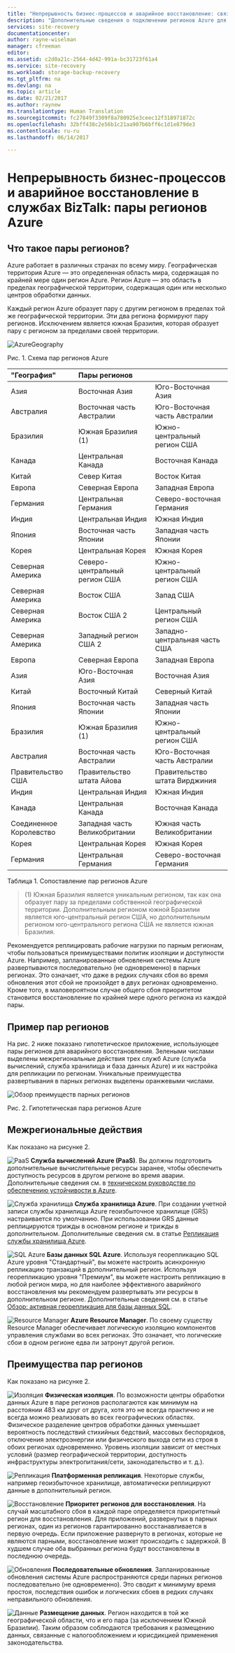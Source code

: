 ```yaml
---
title: "Непрерывность бизнес-процессов и аварийное восстановление: связанные регионы Azure | Документация Майкрософт"
description: "Дополнительные сведения о подключении регионов Azure для обеспечения отказоустойчивости приложений во время сбоев в центрах данных."
services: site-recovery
documentationcenter: 
author: rayne-wiselman
manager: cfreeman
editor: 
ms.assetid: c2d0a21c-2564-4d42-991a-bc31723f61a4
ms.service: site-recovery
ms.workload: storage-backup-recovery
ms.tgt_pltfrm: na
ms.devlang: na
ms.topic: article
ms.date: 02/21/2017
ms.author: raynew
ms.translationtype: Human Translation
ms.sourcegitcommit: fc27849f3309f8a780925e3ceec12f318971872c
ms.openlocfilehash: 32bff438c2e56b1c21aa907b6bff6c1d1e879de3
ms.contentlocale: ru-ru
ms.lasthandoff: 06/14/2017

---
```


<a id="business-continuity-and-disaster-recovery-bcdr-azure-paired-regions" class="xliff"></a>

# Непрерывность бизнес-процессов и аварийное восстановление в службах BizTalk: пары регионов Azure

<a id="what-are-paired-regions" class="xliff"></a>

## Что такое пары регионов?

Azure работает в различных странах по всему миру. Географическая территория Azure — это определенная область мира, содержащая по крайней мере один регион Azure. Регион Azure — это область в пределах географической территории, содержащая один или несколько центров обработки данных.

Каждый регион Azure образует пару с другим регионом в пределах той же географической территории. Эти два региона формируют пару регионов. Исключением является южная Бразилия, которая образует пару с регионом за пределами своей территории.

![AzureGeography](./media/best-practices-availability-paired-regions/GeoRegionDataCenter.png)

Рис. 1. Схема пар регионов Azure

| "География" | Пары регионов |  |
|:--- |:--- |:--- |
| Азия |Восточная Азия |Юго-Восточная Азия |
| Австралия |Восточная часть Австралии |Юго-Восточная часть Австралии |
| Бразилия |Южная Бразилия (1) |Южно-центральный регион США |
| Канада |Центральная Канада |Восточная Канада |
| Китай |Север Китая |Восток Китая|
| Европа |Северная Европа |Западная Европа |
| Германия |Центральная Германия |Северо-восточная Германия |
| Индия |Центральная Индия |Южная Индия |
| Япония |Восточная часть Японии |Западная часть Японии |
| Корея |Центральная Корея |Южная Корея |
| Северная Америка |Северо-центральный регион США |Южно-центральный регион США |
| Северная Америка |Восток США |Запад США |
| Северная Америка |Восток США 2 |Центральный регион США |
| Северная Америка |Западный регион США 2 |Западно-центральная часть США |
| Европа |Северная Европа |Западная Европа |
| Азия |Юго-Восточная Азия |Восточная Азия |
| Китай |Восточный Китай |Северный Китай |
| Япония |Восточная часть Японии |Западная часть Японии |
| Бразилия |Южная Бразилия (1) |Южно-центральный регион США |
| Австралия |Восточная часть Австралии |Юго-Восточная часть Австралии |
| Правительство США |Правительство штата Айова |Правительство штата Вирджиния |
| Индия |Центральная Индия |Южная Индия |
| Канада |Центральная Канада |Восточная Канада |
| Соединенное Королевство |Западная часть Великобритании |Южная часть Великобритании |
| Корея |Центральная Корея |Южная Корея |
| Германия |Центральная Германия |Северо-восточная Германия |

Таблица 1. Сопоставление пар регионов Azure

> (1) Южная Бразилия является уникальным регионом, так как она образует пару за пределами собственной географической территории. Дополнительным регионом южной Бразилии является юго-центральный регион США, но дополнительным регионом юго-центрального региона США не является южная Бразилия.


Рекомендуется реплицировать рабочие нагрузки по парным регионам, чтобы пользоваться преимуществами политик изоляции и доступности Azure. Например, запланированные обновления системы Azure развертываются последовательно (не одновременно) в парных регионах. Это означает, что даже в редких случаях сбоя во время обновления этот сбой не произойдет в двух регионах одновременно. Кроме того, в маловероятном случае общего сбоя приоритетом становится восстановление по крайней мере одного региона из каждой пары.

<a id="an-example-of-paired-regions" class="xliff"></a>

## Пример пар регионов
На рис. 2 ниже показано гипотетическое приложение, использующее пары регионов для аварийного восстановления. Зелеными числами выделены межрегиональные действия трех служб Azure (служба вычислений, служба хранилища и база данных Azure) и их настройка для репликации по регионам. Уникальные преимущества развертывания в парных регионах выделены оранжевыми числами.

![Обзор преимуществ парных регионов](./media/best-practices-availability-paired-regions/PairedRegionsOverview2.png)

Рис. 2. Гипотетическая пара регионов Azure

<a id="cross-region-activities" class="xliff"></a>

## Межрегиональные действия
Как показано на рисунке 2.

![PaaS](./media/best-practices-availability-paired-regions/1Green.png) **Служба вычислений Azure (PaaS)**. Вы должны подготовить дополнительные вычислительные ресурсы заранее, чтобы обеспечить доступность ресурсов в другом регионе во время аварии. Дополнительные сведения см. в [техническом руководстве по обеспечению устойчивости в Azure](resiliency/resiliency-technical-guidance.md).

![Служба хранилища](./media/best-practices-availability-paired-regions/2Green.png) **Служба хранилища Azure**. При создании учетной записи службы хранилища Azure геоизбыточное хранилище (GRS) настраивается по умолчанию. При использовании GRS данные реплицируются трижды в основном регионе и трижды в дополнительном. Дополнительные сведения см. в статье [Репликация службы хранилища Azure](storage/storage-redundancy.md).

![SQL Azure](./media/best-practices-availability-paired-regions/3Green.png) **Базы данных SQL Azure**. Используя георепликацию SQL Azure уровня "Стандартный", вы можете настроить асинхронную репликацию транзакций в дополнительный регион. Используя георепликацию уровня "Премиум", вы можете настроить репликацию в любой регион мира, но для наиболее эффективного аварийного восстановления мы рекомендуем развертывать эти ресурсы в дополнительном регионе. Дополнительные сведения см. в статье [Обзор: активная георепликация для базы данных SQL](sql-database/sql-database-geo-replication-overview.md).

![Resource Manager](./media/best-practices-availability-paired-regions/4Green.png) **Azure Resource Manager**. По своему существу Resource Manager обеспечивает логическую изоляцию компонентов управления службами во всех регионах. Это означает, что логические сбои в одном регионе едва ли затронут другой регион.

<a id="benefits-of-paired-regions" class="xliff"></a>

## Преимущества пар регионов
Как показано на рисунке 2.  

![Изоляция](./media/best-practices-availability-paired-regions/5Orange.png)
 **Физическая изоляция**. По возможности центры обработки данных Azure в паре регионов располагаются как минимум на расстоянии 483 км друг от друга, хотя это не всегда практично и не всегда можно реализовать во всех географических областях. Физическое разделение центров обработки данных уменьшает вероятность последствий стихийных бедствий, массовых беспорядков, отключения электроэнергии или физического выхода сети из строя в обоих регионах одновременно. Уровень изоляции зависит от местных условий (размер географической территории, доступность инфраструктуры электропитания/сети, законодательство и т. д.).  

![Репликация](./media/best-practices-availability-paired-regions/6Orange.png)
 **Платформенная репликация**. Некоторые службы, например геоизбыточное хранилище, автоматически реплицируют данные в дополнительный регион.

![Восстановление](./media/best-practices-availability-paired-regions/7Orange.png)
 **Приоритет регионов для восстановления**. На случай масштабного сбоя в каждой паре определяется приоритетный регион для восстановления. Для приложений, развернутых в парных регионах, один из регионов гарантированно восстанавливается в первую очередь. Если приложение развернуто в регионах, которые не являются парными, восстановление может происходить с задержкой. В худшем случае оба выбранных региона будут восстановлены в последнюю очередь.

![Обновления](./media/best-practices-availability-paired-regions/8Orange.png)
 **Последовательные обновления**. Запланированные обновления системы Azure распространяются среди парных регионов последовательно (не одновременно). Это сводит к минимуму время простоя, последствия ошибок и логических сбоев в редких случаях неправильного обновления.

![Данные](./media/best-practices-availability-paired-regions/9Orange.png)
 **Размещение данных**. Регион находится в той же географической области, что и его пара (за исключением Южной Бразилии). Таким образом соблюдаются требования к размещению данных, связанные с налогообложением и юрисдикцией применения законодательства.


